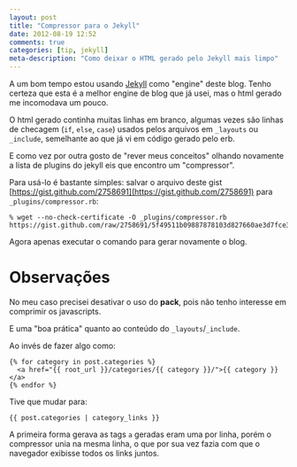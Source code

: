 ```yaml
---
layout: post
title: "Compressor para o Jekyll"
date: 2012-08-19 12:52
comments: true
categories: [tip, jekyll]
meta-description: "Como deixar o HTML gerado pelo Jekyll mais limpo"
---
```


A um bom tempo estou usando [Jekyll](https://github.com/mojombo/jekyll) como
"engine" deste blog. Tenho certeza que esta é a melhor engine de blog que já
usei, mas o html gerado me incomodava um pouco.

O html gerado continha muitas linhas em branco, algumas vezes são linhas de
checagem (`if`, `else`, `case`) usados pelos arquivos em `_layouts` ou
`_include`, semelhante ao que já vi em código gerado pelo erb.

E como vez por outra gosto de "rever meus conceitos" olhando novamente a lista
de plugins do jekyll eis que encontro um "compressor".

Para usá-lo é bastante simples: salvar o arquivo deste gist
[https://gist.github.com/2758691](https://gist.github.com/2758691) para
`_plugins/compressor.rb`:

    % wget --no-check-certificate -O _plugins/compressor.rb https://gist.github.com/raw/2758691/5f49511b09887878103d827660ae3d7fce3d1773/compressor.rb

Agora apenas executar o comando para gerar novamente o blog.

# Observações

No meu caso precisei desativar o uso do **pack**, pois não tenho interesse em
comprimir os javascripts.

E uma "boa prática" quanto ao conteúdo do `_layouts`/`_include`.

Ao invés de fazer algo como:

    {% for category in post.categories %}
      <a href="{{ root_url }}/categories/{{ category }}/">{{ category }}</a>
    {% endfor %}

Tive que mudar para:

    {{ post.categories | category_links }}

A primeira forma gerava as tags `a` geradas eram uma por linha, porém o
compressor unia na mesma linha, o que por sua vez fazia com que o navegador
exibisse todos os links juntos.

